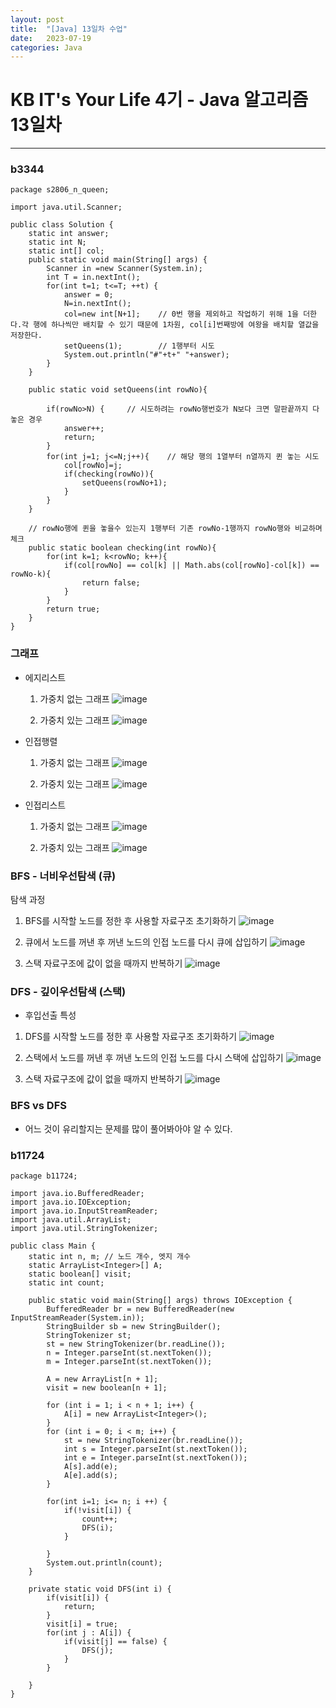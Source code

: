 ```yaml
---
layout: post
title:  "[Java] 13일차 수업"
date:   2023-07-19
categories: Java
---
```

# KB IT's Your Life 4기 - Java 알고리즘 13일차

--- 

### b3344

```
package s2806_n_queen;

import java.util.Scanner;

public class Solution {
    static int answer;
    static int N;
    static int[] col;
    public static void main(String[] args) {
        Scanner in =new Scanner(System.in);
        int T = in.nextInt();
        for(int t=1; t<=T; ++t) {
            answer = 0;
            N=in.nextInt();
            col=new int[N+1];    // 0번 행을 제외하고 작업하기 위해 1을 더한다.각 행에 하나씩만 배치할 수 있기 때문에 1차원, col[i]번째방에 여왕을 배치할 열값을 저장한다.
            setQueens(1);        // 1행부터 시도
            System.out.println("#"+t+" "+answer);
        }
    }

    public static void setQueens(int rowNo){
 
        if(rowNo>N) {     // 시도하려는 rowNo행번호가 N보다 크면 말판끝까지 다 놓은 경우
            answer++;
            return;
        }
        for(int j=1; j<=N;j++){    // 해당 행의 1열부터 n열까지 퀸 놓는 시도
            col[rowNo]=j; 
            if(checking(rowNo)){ 
                setQueens(rowNo+1); 
            }
        }
    }

    // rowNo행에 퀸을 놓을수 있는지 1행부터 기존 rowNo-1행까지 rowNo행와 비교하며 체크
    public static boolean checking(int rowNo){
        for(int k=1; k<rowNo; k++){
            if(col[rowNo] == col[k] || Math.abs(col[rowNo]-col[k]) == rowNo-k){
                return false;
            }
        }
        return true;
    }
}
```

### 그래프

- 에지리스트
  
  1. 가중치 없는 그래프
![image](https://github.com/talkingOrange/talkingOrange.github.io/assets/88815795/bca4e056-6c7e-49b3-9c8c-e70a7ca1182d)

  2. 가중치 있는 그래프
![image](https://github.com/talkingOrange/talkingOrange.github.io/assets/88815795/61d8cad2-68df-4ebe-a398-e108353324f9)

- 인접행렬
  
  1. 가중치 없는 그래프
![image](https://github.com/talkingOrange/talkingOrange.github.io/assets/88815795/aec0c00e-4451-47e7-a07a-89ff3826803b)


  2. 가중치 있는 그래프
![image](https://github.com/talkingOrange/talkingOrange.github.io/assets/88815795/61f104a4-4263-4b19-99c4-522a135e2a97)



- 인접리스트
  
  1. 가중치 없는 그래프
![image](https://github.com/talkingOrange/talkingOrange.github.io/assets/88815795/43bab41e-4fb9-4b79-9842-f79d0708dca2)


  2. 가중치 있는 그래프
![image](https://github.com/talkingOrange/talkingOrange.github.io/assets/88815795/ba1f3441-44f2-4538-8ef4-b402c22274ab)


### BFS - 너비우선탐색 (큐)

탐색 과정 

1. BFS를 시작할 노드를 정한 후 사용할 자료구조 초기화하기
![image](https://github.com/talkingOrange/talkingOrange.github.io/assets/88815795/6407a5e0-1cb6-4fa6-88bf-e843abd56370)

2. 큐에서 노드를 꺼낸 후 꺼낸 노드의 인접 노드를 다시 큐에 삽입하기
![image](https://github.com/talkingOrange/talkingOrange.github.io/assets/88815795/a271bd72-3bba-491d-99bd-43d33d248326)


3. 스택 자료구조에 값이 없을 때까지 반복하기
![image](https://github.com/talkingOrange/talkingOrange.github.io/assets/88815795/3b9aee0f-f522-4df6-836c-039f5dcf5624)




### DFS - 깊이우선탐색 (스택)

- 후입선출 특성

1. DFS를 시작할 노드를 정한 후 사용할 자료구조 초기화하기
![image](https://github.com/talkingOrange/talkingOrange.github.io/assets/88815795/4651baf6-f1e8-49b5-b03c-3b6ef1f53d57)

2. 스택에서 노드를 꺼낸 후 꺼낸 노드의 인접 노드를 다시 스택에 삽입하기
![image](https://github.com/talkingOrange/talkingOrange.github.io/assets/88815795/5d1f0af1-9045-41d9-b1cc-041c539bacc1)

3. 스택 자료구조에 값이 없을 때까지 반복하기
![image](https://github.com/talkingOrange/talkingOrange.github.io/assets/88815795/91d75f69-6612-47b5-9924-47c76d3a3f87)


### BFS vs DFS

- 어느 것이 유리할지는 문제를 많이 풀어봐아야 알 수 있다.


### b11724

```
package b11724;

import java.io.BufferedReader;
import java.io.IOException;
import java.io.InputStreamReader;
import java.util.ArrayList;
import java.util.StringTokenizer;

public class Main {
	static int n, m; // 노드 개수, 엣지 개수
	static ArrayList<Integer>[] A;
	static boolean[] visit;
	static int count;
	
	public static void main(String[] args) throws IOException {
		BufferedReader br = new BufferedReader(new InputStreamReader(System.in));
		StringBuilder sb = new StringBuilder();
		StringTokenizer st;
		st = new StringTokenizer(br.readLine());
		n = Integer.parseInt(st.nextToken());
		m = Integer.parseInt(st.nextToken());

		A = new ArrayList[n + 1];
		visit = new boolean[n + 1];

		for (int i = 1; i < n + 1; i++) {
			A[i] = new ArrayList<Integer>();
		}
		for (int i = 0; i < m; i++) {
			st = new StringTokenizer(br.readLine());
			int s = Integer.parseInt(st.nextToken());
			int e = Integer.parseInt(st.nextToken());
			A[s].add(e);
			A[e].add(s);
		}

		for(int i=1; i<= n; i ++) {
			if(!visit[i]) {
				count++;
				DFS(i);
			}
			
		}
		System.out.println(count);
	}

	private static void DFS(int i) {
		if(visit[i]) {
			return;
		}
		visit[i] = true;
		for(int j : A[i]) {
			if(visit[j] == false) {
				DFS(j);
			}
		}
		
	}
}

```
